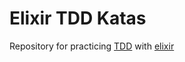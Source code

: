 # Elixir TDD Katas

Repository for practicing [TDD](https://en.wikipedia.org/wiki/Test-driven_development) with [elixir](https://elixir-lang.org)
